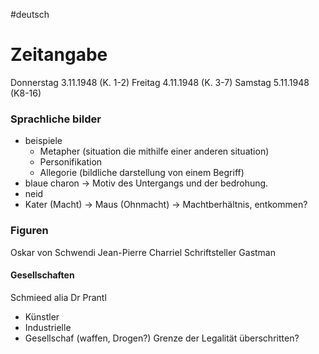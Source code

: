 #deutsch 
# Zeitangabe
Donnerstag 3.11.1948 (K. 1-2)
Freitag 4.11.1948 (K. 3-7)
Samstag 5.11.1948 (K8-16)

### Sprachliche bilder
- beispiele
	- Metapher (situation die mithilfe einer anderen situation)
	- Personifikation
	- Allegorie (bildliche darstellung von einem Begriff)
- blaue charon ->  Motiv des Untergangs und der bedrohung.
- neid
- Kater (Macht) -> Maus (Ohnmacht) -> Machtberhältnis, entkommen?

### Figuren
Oskar von Schwendi
Jean-Pierre Charriel
Schriftsteller
Gastman

#### Gesellschaften
Schmieed alia Dr Prantl
- Künstler
- Industrielle
- Gesellschaf (waffen, Drogen?)
Grenze der Legalität überschritten?
